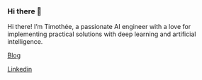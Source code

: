 ### Hi there 👋

Hi there! I’m Timothée, a passionate AI engineer with a love for implementing practical solutions with deep learning and artificial intelligence. 

[Blog](https://gtimothee.github.io/blog/) 

[Linkedin](https://www.linkedin.com/in/timotheeguedon/?locale=en_US)

